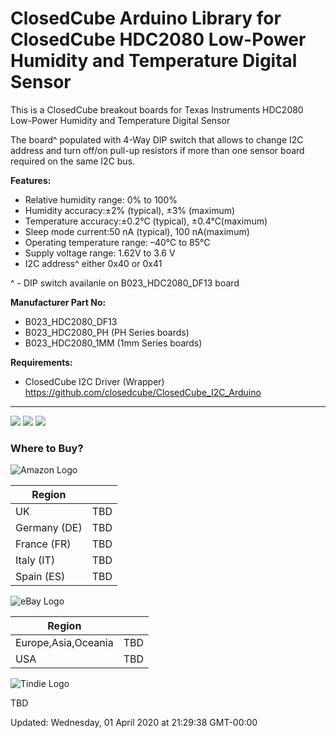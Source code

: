ClosedCube Arduino Library for
ClosedCube HDC2080 Low-Power Humidity and Temperature Digital Sensor
===========================================================================

This is a ClosedCube breakout boards for Texas Instruments HDC2080 Low-Power Humidity and Temperature Digital Sensor

The board^ populated with 4-Way DIP switch that allows to change I2C address and turn off/on pull-up resistors if more than one sensor board required on the same I2C bus.

**Features:**

- Relative humidity range: 0% to 100%
- Humidity accuracy:±2% (typical), ±3% (maximum)
- Temperature accuracy:±0.2°C (typical), ±0.4°C(maximum)
- Sleep mode current:50 nA (typical), 100 nA(maximum)
- Operating temperature range: –40°C to 85°C
- Supply voltage range: 1.62V to 3.6 V
- I2C address^ either 0x40 or 0x41

^ - DIP switch availanle on B023_HDC2080_DF13 board

**Manufacturer Part No:**

- B023_HDC2080_DF13
- B023_HDC2080_PH (PH Series boards)
- B023_HDC2080_1MM (1mm Series boards)

**Requirements:**

- ClosedCube I2C Driver (Wrapper) https://github.com/closedcube/ClosedCube_I2C_Arduino

---

![](https://images.closedcube.uk/B023_HDC2080/ClosedCube_B023_HDC2080_DF13_GitHub1.jpg)
![](https://images.closedcube.uk/B023_HDC2080/ClosedCube_B023_HDC2080_PH_GitHub2.jpg)
![](https://images.closedcube.uk/B023_HDC2080/ClosedCube_B023_HDC2080_1MM_GitHub3.jpg)


### Where to Buy?

![Amazon Logo](https://images.closedcube.uk/logo/github/amazon.png)

| Region  | |
| ------------- | ------------- | 
| UK | TBD |
| Germany (DE) | TBD |
| France (FR) | TBD | 
| Italy (IT) | TBD | 
| Spain (ES) | TBD | 

![eBay Logo](https://images.closedcube.uk/logo/github/ebay.gif)

| Region  |  |
| ------------- | ------------- |
| Europe,Asia,Oceania | TBD |
| USA  | TBD |


![Tindie Logo](https://images.closedcube.uk/logo/github/tindie.png)

TBD



Updated: Wednesday, 01 April 2020 at 21:29:38 GMT-00:00
